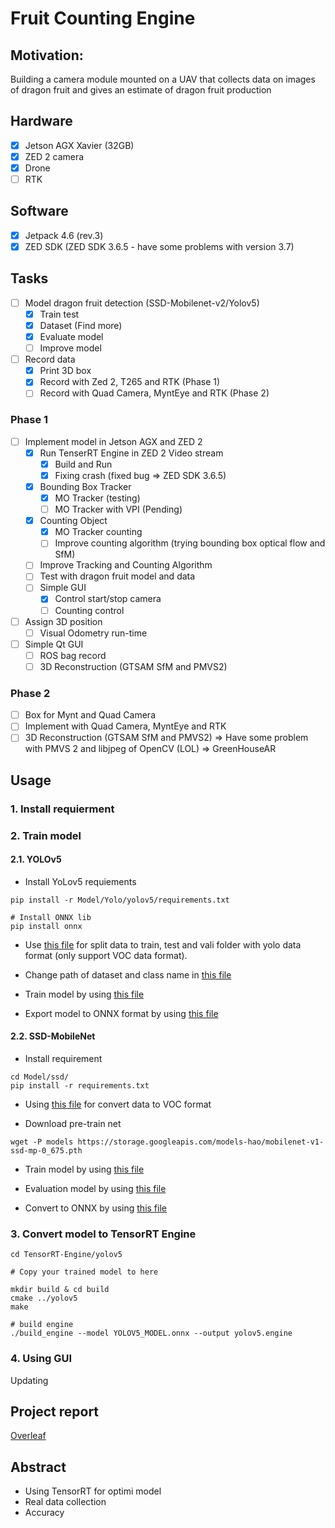 # Fruit Counting Engine

## Motivation: 

Building a camera module mounted on a UAV that collects data on images of dragon fruit and gives an estimate of dragon fruit production

## Hardware

- [x] Jetson AGX Xavier (32GB)
- [x] ZED 2 camera
- [x] Drone  
- [ ] RTK

## Software

- [x] Jetpack 4.6 (rev.3)
- [x] ZED SDK (ZED SDK 3.6.5 - have some problems with version 3.7)

## Tasks

- [ ] Model dragon fruit detection (SSD-Mobilenet-v2/Yolov5)
  - [x] Train test
  - [x] Dataset (Find more)
  - [x] Evaluate model
  - [ ] Improve model
- [ ] Record data 
  - [x] Print 3D box 
  - [x] Record with Zed 2, T265 and RTK (Phase 1)
  - [ ] Record with Quad Camera, MyntEye and RTK (Phase 2)

### Phase 1
- [ ] Implement model in Jetson AGX and ZED 2  
  - [x] Run TenserRT Engine in ZED 2 Video stream 
    - [x] Build and Run
    - [x] Fixing crash (fixed bug => ZED SDK 3.6.5) 
  - [x] Bounding Box Tracker
    - [x] MO Tracker (testing) 
    - [ ] MO Tracker with VPI (Pending)
  - [x] Counting Object 
    - [x] MO Tracker counting 
    - [ ] Improve counting algorithm (trying bounding box optical flow and SfM)
  - [ ] Improve Tracking and Counting Algorithm
  - [ ] Test with dragon fruit model and data
  - [ ] Simple GUI
    - [x] Control start/stop camera
    - [ ] Counting control

- [ ] Assign 3D position 
  - [ ] Visual Odometry run-time

- [ ] Simple Qt GUI 
  - [ ] ROS bag record
  - [ ] 3D Reconstruction (GTSAM SfM and PMVS2)
 
### Phase 2
- [ ] Box for Mynt and Quad Camera
- [ ] Implement with Quad Camera, MyntEye and RTK
- [ ] 3D Reconstruction (GTSAM SfM and PMVS2) => Have some problem with PMVS 2 and libjpeg of OpenCV (LOL) => GreenHouseAR

## Usage

### 1. Install requierment

### 2. Train model

#### 2.1. YOLOv5

- Install YoLov5 requiements

```
pip install -r Model/Yolo/yolov5/requirements.txt

# Install ONNX lib
pip install onnx
```

- Use [this file](https://github.com/lacie-life/FruitCountingEngine/blob/main/Model/Yolo/yolo-demo.ipynb) for split data to train, test and vali folder with yolo data format (only support VOC data format).

- Change path of dataset and class name in [this file](https://github.com/lacie-life/FruitCountingEngine/blob/main/Model/Yolo/yolov5/data/fruit.yaml)

- Train model by using [this file](https://github.com/lacie-life/FruitCountingEngine/blob/main/Model/Yolo/yolov5/train.py)

- Export model to ONNX format by using [this file](https://github.com/lacie-life/FruitCountingEngine/blob/main/Model/Yolo/yolov5/models/export.py)

#### 2.2. SSD-MobileNet

- Install requirement

```
cd Model/ssd/
pip install -r requirements.txt
```

- Using [this file](https://github.com/lacie-life/FruitCountingEngine/blob/main/Model/ssd/SSD_test.ipynb) for convert data to VOC format

- Download pre-train net
```
wget -P models https://storage.googleapis.com/models-hao/mobilenet-v1-ssd-mp-0_675.pth
```
- Train model by using [this file](https://github.com/lacie-life/FruitCountingEngine/blob/main/Model/ssd/train_ssd.py)

- Evaluation model by using [this file](https://github.com/lacie-life/FruitCountingEngine/blob/main/Model/ssd/eval_ssd.py)

- Convert to ONNX by using [this file](https://github.com/lacie-life/FruitCountingEngine/blob/main/Model/ssd/onnx_export.py)

### 3. Convert model to TensorRT Engine

```
cd TensorRT-Engine/yolov5

# Copy your trained model to here

mkdir build & cd build
cmake ../yolov5
make

# build engine
./build_engine --model YOLOV5_MODEL.onnx --output yolov5.engine
```

### 4. Using GUI

Updating

## Project report

[Overleaf](https://www.overleaf.com/read/nymnjngppwvc)

## Abstract

- Using TensorRT for optimi model
- Real data collection
- Accuracy

